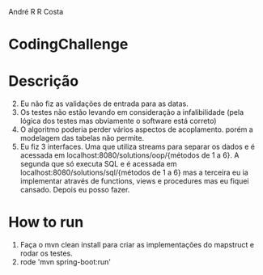 André R R Costa
# CodingChallenge

# Descrição
2) Eu não fiz as validações de entrada para as datas.
3) Os testes não estão levando em consideração a infalibilidade (pela lógica dos testes
mas obviamente o software está correto)
4) O algoritmo poderia perder vários aspectos de acoplamento. porém a modelagem das
tabelas não permite.
5) Eu fiz 3 interfaces. Uma que utiliza streams para separar os dados e é acessada em
localhost:8080/solutions/oop/{métodos de 1 a 6}. A segunda que só executa SQL e é
acessada em localhost:8080/solutions/sql/{métodos de 1 a 6} mas a terceira eu ia
implementar através de functions, views e procedures mas eu fiquei cansado. 
Depois eu posso fazer.

# How to run
1) Faça o mvn clean install para criar as implementações do mapstruct e rodar os testes.
2) rode 'mvn spring-boot:run'
